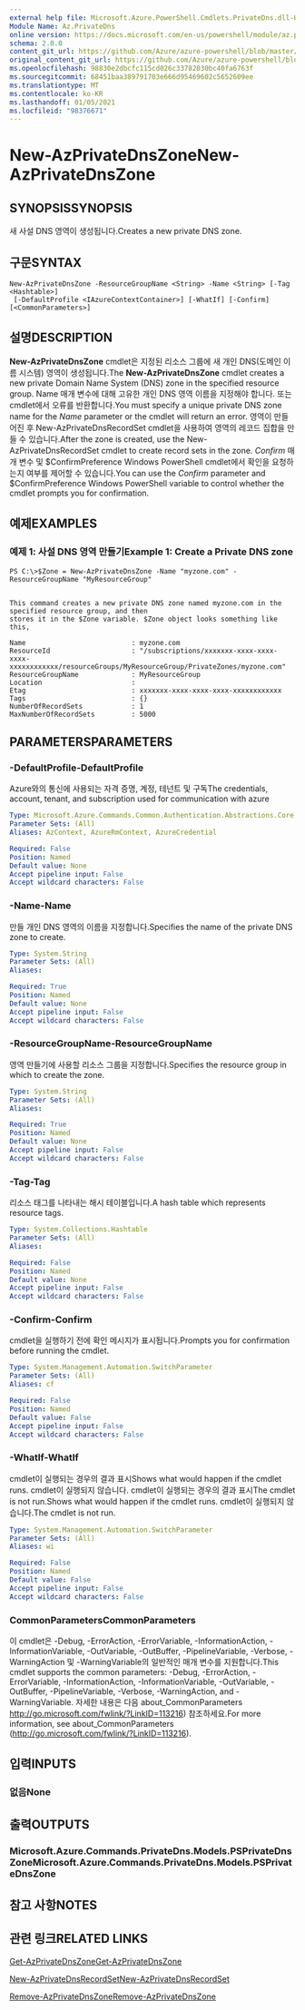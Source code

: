 ```yaml
---
external help file: Microsoft.Azure.PowerShell.Cmdlets.PrivateDns.dll-Help.xml
Module Name: Az.PrivateDns
online version: https://docs.microsoft.com/en-us/powershell/module/az.privatedns/new-azprivatednszone
schema: 2.0.0
content_git_url: https://github.com/Azure/azure-powershell/blob/master/src/PrivateDns/PrivateDns/help/New-AzPrivateDnsZone.md
original_content_git_url: https://github.com/Azure/azure-powershell/blob/master/src/PrivateDns/PrivateDns/help/New-AzPrivateDnsZone.md
ms.openlocfilehash: 98830e2dbcfc115cd026c33782030bc40fa6763f
ms.sourcegitcommit: 68451baa389791703e666d95469602c5652609ee
ms.translationtype: MT
ms.contentlocale: ko-KR
ms.lasthandoff: 01/05/2021
ms.locfileid: "98376671"
---
```

# <span data-ttu-id="aed01-101">New-AzPrivateDnsZone</span><span class="sxs-lookup"><span data-stu-id="aed01-101">New-AzPrivateDnsZone</span></span>

## <span data-ttu-id="aed01-102">SYNOPSIS</span><span class="sxs-lookup"><span data-stu-id="aed01-102">SYNOPSIS</span></span>
<span data-ttu-id="aed01-103">새 사설 DNS 영역이 생성됩니다.</span><span class="sxs-lookup"><span data-stu-id="aed01-103">Creates a new private DNS zone.</span></span>

## <span data-ttu-id="aed01-104">구문</span><span class="sxs-lookup"><span data-stu-id="aed01-104">SYNTAX</span></span>

```
New-AzPrivateDnsZone -ResourceGroupName <String> -Name <String> [-Tag <Hashtable>]
 [-DefaultProfile <IAzureContextContainer>] [-WhatIf] [-Confirm] [<CommonParameters>]
```

## <span data-ttu-id="aed01-105">설명</span><span class="sxs-lookup"><span data-stu-id="aed01-105">DESCRIPTION</span></span>
<span data-ttu-id="aed01-106">**New-AzPrivateDnsZone** cmdlet은 지정된 리소스 그룹에 새 개인 DNS(도메인 이름 시스템) 영역이 생성됩니다.</span><span class="sxs-lookup"><span data-stu-id="aed01-106">The **New-AzPrivateDnsZone** cmdlet creates a new private Domain Name System (DNS) zone in the specified resource group.</span></span> <span data-ttu-id="aed01-107">Name 매개 변수에 대해 고유한  개인 DNS 영역 이름을 지정해야 합니다. 또는 cmdlet에서 오류를 반환합니다.</span><span class="sxs-lookup"><span data-stu-id="aed01-107">You must specify a unique private DNS zone name for the *Name* parameter or the cmdlet will return an error.</span></span> <span data-ttu-id="aed01-108">영역이 만들어진 후 New-AzPrivateDnsRecordSet cmdlet을 사용하여 영역의 레코드 집합을 만들 수 있습니다.</span><span class="sxs-lookup"><span data-stu-id="aed01-108">After the zone is created, use the New-AzPrivateDnsRecordSet cmdlet to create record sets in the zone.</span></span>
<span data-ttu-id="aed01-109">*Confirm* 매개 변수 및 $ConfirmPreference Windows PowerShell cmdlet에서 확인을 요청하는지 여부를 제어할 수 있습니다.</span><span class="sxs-lookup"><span data-stu-id="aed01-109">You can use the *Confirm* parameter and $ConfirmPreference Windows PowerShell variable to control whether the cmdlet prompts you for confirmation.</span></span>

## <span data-ttu-id="aed01-110">예제</span><span class="sxs-lookup"><span data-stu-id="aed01-110">EXAMPLES</span></span>

### <span data-ttu-id="aed01-111">예제 1: 사설 DNS 영역 만들기</span><span class="sxs-lookup"><span data-stu-id="aed01-111">Example 1: Create a Private DNS zone</span></span>
```
PS C:\>$Zone = New-AzPrivateDnsZone -Name "myzone.com" -ResourceGroupName "MyResourceGroup"


This command creates a new private DNS zone named myzone.com in the specified resource group, and then
stores it in the $Zone variable. $Zone object looks something like this,

Name                          : myzone.com
ResourceId                    : "/subscriptions/xxxxxxx-xxxx-xxxx-xxxx-xxxxxxxxxxxx/resourceGroups/MyResourceGroup/PrivateZones/myzone.com"
ResourceGroupName             : MyResourceGroup
Location                      : 
Etag                          : xxxxxxx-xxxx-xxxx-xxxx-xxxxxxxxxxxx
Tags                          : {}
NumberOfRecordSets            : 1
MaxNumberOfRecordSets         : 5000
```

## <span data-ttu-id="aed01-112">PARAMETERS</span><span class="sxs-lookup"><span data-stu-id="aed01-112">PARAMETERS</span></span>

### <span data-ttu-id="aed01-113">-DefaultProfile</span><span class="sxs-lookup"><span data-stu-id="aed01-113">-DefaultProfile</span></span>
<span data-ttu-id="aed01-114">Azure와의 통신에 사용되는 자격 증명, 계정, 테넌트 및 구독</span><span class="sxs-lookup"><span data-stu-id="aed01-114">The credentials, account, tenant, and subscription used for communication with azure</span></span>

```yaml
Type: Microsoft.Azure.Commands.Common.Authentication.Abstractions.Core.IAzureContextContainer
Parameter Sets: (All)
Aliases: AzContext, AzureRmContext, AzureCredential

Required: False
Position: Named
Default value: None
Accept pipeline input: False
Accept wildcard characters: False
```

### <span data-ttu-id="aed01-115">-Name</span><span class="sxs-lookup"><span data-stu-id="aed01-115">-Name</span></span>
<span data-ttu-id="aed01-116">만들 개인 DNS 영역의 이름을 지정합니다.</span><span class="sxs-lookup"><span data-stu-id="aed01-116">Specifies the name of the private DNS zone to create.</span></span>

```yaml
Type: System.String
Parameter Sets: (All)
Aliases:

Required: True
Position: Named
Default value: None
Accept pipeline input: False
Accept wildcard characters: False
```

### <span data-ttu-id="aed01-117">-ResourceGroupName</span><span class="sxs-lookup"><span data-stu-id="aed01-117">-ResourceGroupName</span></span>
<span data-ttu-id="aed01-118">영역 만들기에 사용할 리소스 그룹을 지정합니다.</span><span class="sxs-lookup"><span data-stu-id="aed01-118">Specifies the resource group in which to create the zone.</span></span>

```yaml
Type: System.String
Parameter Sets: (All)
Aliases:

Required: True
Position: Named
Default value: None
Accept pipeline input: False
Accept wildcard characters: False
```

### <span data-ttu-id="aed01-119">-Tag</span><span class="sxs-lookup"><span data-stu-id="aed01-119">-Tag</span></span>
<span data-ttu-id="aed01-120">리소스 태그를 나타내는 해시 테이블입니다.</span><span class="sxs-lookup"><span data-stu-id="aed01-120">A hash table which represents resource tags.</span></span>

```yaml
Type: System.Collections.Hashtable
Parameter Sets: (All)
Aliases:

Required: False
Position: Named
Default value: None
Accept pipeline input: False
Accept wildcard characters: False
```

### <span data-ttu-id="aed01-121">-Confirm</span><span class="sxs-lookup"><span data-stu-id="aed01-121">-Confirm</span></span>
<span data-ttu-id="aed01-122">cmdlet을 실행하기 전에 확인 메시지가 표시됩니다.</span><span class="sxs-lookup"><span data-stu-id="aed01-122">Prompts you for confirmation before running the cmdlet.</span></span>

```yaml
Type: System.Management.Automation.SwitchParameter
Parameter Sets: (All)
Aliases: cf

Required: False
Position: Named
Default value: False
Accept pipeline input: False
Accept wildcard characters: False
```

### <span data-ttu-id="aed01-123">-WhatIf</span><span class="sxs-lookup"><span data-stu-id="aed01-123">-WhatIf</span></span>
<span data-ttu-id="aed01-124">cmdlet이 실행되는 경우의 결과 표시</span><span class="sxs-lookup"><span data-stu-id="aed01-124">Shows what would happen if the cmdlet runs.</span></span> <span data-ttu-id="aed01-125">cmdlet이 실행되지 않습니다. cmdlet이 실행되는 경우의 결과 표시</span><span class="sxs-lookup"><span data-stu-id="aed01-125">The cmdlet is not run.Shows what would happen if the cmdlet runs.</span></span> <span data-ttu-id="aed01-126">cmdlet이 실행되지 않습니다.</span><span class="sxs-lookup"><span data-stu-id="aed01-126">The cmdlet is not run.</span></span>

```yaml
Type: System.Management.Automation.SwitchParameter
Parameter Sets: (All)
Aliases: wi

Required: False
Position: Named
Default value: False
Accept pipeline input: False
Accept wildcard characters: False
```

### <span data-ttu-id="aed01-127">CommonParameters</span><span class="sxs-lookup"><span data-stu-id="aed01-127">CommonParameters</span></span>
<span data-ttu-id="aed01-128">이 cmdlet은 -Debug, -ErrorAction, -ErrorVariable, -InformationAction, -InformationVariable, -OutVariable, -OutBuffer, -PipelineVariable, -Verbose, -WarningAction 및 -WarningVariable의 일반적인 매개 변수를 지원합니다.</span><span class="sxs-lookup"><span data-stu-id="aed01-128">This cmdlet supports the common parameters: -Debug, -ErrorAction, -ErrorVariable, -InformationAction, -InformationVariable, -OutVariable, -OutBuffer, -PipelineVariable, -Verbose, -WarningAction, and -WarningVariable.</span></span> <span data-ttu-id="aed01-129">자세한 내용은 다음 about_CommonParameters http://go.microsoft.com/fwlink/?LinkID=113216) 참조하세요.</span><span class="sxs-lookup"><span data-stu-id="aed01-129">For more information, see about_CommonParameters (http://go.microsoft.com/fwlink/?LinkID=113216).</span></span>

## <span data-ttu-id="aed01-130">입력</span><span class="sxs-lookup"><span data-stu-id="aed01-130">INPUTS</span></span>

### <span data-ttu-id="aed01-131">없음</span><span class="sxs-lookup"><span data-stu-id="aed01-131">None</span></span>

## <span data-ttu-id="aed01-132">출력</span><span class="sxs-lookup"><span data-stu-id="aed01-132">OUTPUTS</span></span>

### <span data-ttu-id="aed01-133">Microsoft.Azure.Commands.PrivateDns.Models.PSPrivateDnsZone</span><span class="sxs-lookup"><span data-stu-id="aed01-133">Microsoft.Azure.Commands.PrivateDns.Models.PSPrivateDnsZone</span></span>

## <span data-ttu-id="aed01-134">참고 사항</span><span class="sxs-lookup"><span data-stu-id="aed01-134">NOTES</span></span>

## <span data-ttu-id="aed01-135">관련 링크</span><span class="sxs-lookup"><span data-stu-id="aed01-135">RELATED LINKS</span></span>

[<span data-ttu-id="aed01-136">Get-AzPrivateDnsZone</span><span class="sxs-lookup"><span data-stu-id="aed01-136">Get-AzPrivateDnsZone</span></span>](./Get-AzPrivateDnsZone.md)

[<span data-ttu-id="aed01-137">New-AzPrivateDnsRecordSet</span><span class="sxs-lookup"><span data-stu-id="aed01-137">New-AzPrivateDnsRecordSet</span></span>](./New-AzPrivateDnsRecordSet.md)

[<span data-ttu-id="aed01-138">Remove-AzPrivateDnsZone</span><span class="sxs-lookup"><span data-stu-id="aed01-138">Remove-AzPrivateDnsZone</span></span>](./Remove-AzPrivateDnsZone.md)

